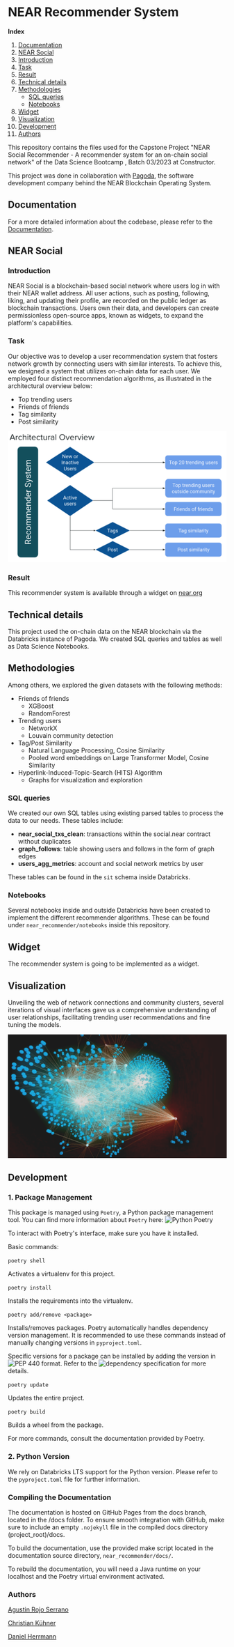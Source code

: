 # NEAR Recommender System


**Index**

1. [Documentation](#documentation)
2. [NEAR Social](#near-social)
3. [Introduction](#introduction)
4. [Task](#task)
5. [Result](#result)
6. [Technical details](#technical-details)
7. [Methodologies](#methodologies)
   - [SQL queries](#sql-queries)
   - [Notebooks](#notebooks)
8. [Widget](#widget)
9. [Visualization](#visualization)
10. [Development](#development)
12. [Authors](#authors)


This repository contains the files used for the Capstone Project "NEAR Social Recommender - A recommender system for an on-chain social network" of the Data Science Bootcamp , Batch 03/2023 at Constructor.

This project was done in collaboration with [Pagoda](https://www.pagoda.co/), the software development company behind the NEAR Blockchain Operating System.

## Documentation

For a more detailed information about the codebase, please refer to the [Documentation](https://scopalaffairs.github.io/near_recommender/).


## NEAR Social

### Introduction

NEAR Social is a blockchain-based social network where users log in with their NEAR wallet address. All user actions, such as posting, following, liking, and updating their profile, are recorded on the public ledger as blockchain transactions. Users own their data, and developers can create permissionless open-source apps, known as widgets, to expand the platform's capabilities.

### Task

Our objective was to develop a user recommendation system that fosters network growth by connecting users with similar interests. To achieve this, we designed a system that utilizes on-chain data for each user. We employed four distinct recommendation algorithms, as illustrated in the architectural overview below:

- Top trending users
- Friends of friends
- Tag similarity 
- Post similarity

![Recommender System Architectural Overview](near_recommender/docs/images/Architecture.png)

### Result

This recommender system is available through a widget on [near.org](https://near.org/)

## Technical details

This project used the on-chain data on the NEAR blockchain via the Databricks instance of Pagoda. We created SQL queries and tables as well as Data Science Notebooks.

## Methodologies

Among others, we explored the given datasets with the following methods:

- Friends of friends
  - XGBoost
  - RandomForest
- Trending users
  - NetworkX
  - Louvain community detection
- Tag/Post Similarity
  - Natural Language Processing, Cosine Similarity
  - Pooled word embeddings on Large Transformer Model, Cosine Similarity
- Hyperlink-Induced-Topic-Search (HITS) Algorithm
  - Graphs for visualization and exploration

### SQL queries

We created our own SQL tables using existing parsed tables to process the data to our needs. These tables include:

- **near_social_txs_clean**: transactions within the social.near contract without duplicates
- **graph_follows**: table showing users and follows in the form of graph edges
- **users_agg_metrics**: account and social network metrics by user

These tables can be found in the `sit` schema inside Databricks.

### Notebooks

Several notebooks inside and outside Databricks have been created to implement the different recommender algorithms. These can be found under `near_recommender/notebooks` inside this repository.


## Widget

The recommender system is going to be implemented as a widget.


## Visualization

Unveiling the web of network connections and community clusters, several iterations of visual interfaces gave us a comprehensive understanding of user relationships, facilitating trending user recommendations and fine tuning the models.

![Visualization of the near social network and its clusters](near_recommender/docs/images/near_network_graph_still.png)


## Development

### 1. Package Management

This package is managed using `Poetry`, a Python package management tool. You can find more information about `Poetry` here: ![Python Poetry](https://python-poetry.org/docs/)

To interact with Poetry's interface, make sure you have it installed.

Basic commands:

`poetry shell`

Activates a virtualenv for this project.

`poetry install`

Installs the requirements into the virtualenv.

`poetry add/remove <package>`

Installs/removes packages. Poetry automatically handles dependency version management. It is recommended to use these commands instead of manually changing versions in `pyproject.toml`.

Specific versions for a package can be installed by adding the version in ![PEP 440](https://peps.python.org/pep-0440/) format. Refer to the ![dependency specification](https://python-poetry.org/docs/dependency-specification) for more details.

`poetry update`

Updates the entire project.

`poetry build`

Builds a wheel from the package.

For more commands, consult the documentation provided by Poetry.

### 2. Python Version

We rely on Databricks LTS support for the Python version. Please refer to the `pyproject.toml` file for further information.


### Compiling the Documentation

The documentation is hosted on GitHub Pages from the docs branch, located in the /docs folder. To ensure smooth integration with GitHub, make sure to include an empty `.nojekyll` file in the compiled docs directory (project_root)/docs.

To build the documentation, use the provided make script located in the documentation source directory, `near_recommender/docs/`.

To rebuild the documentation, you will need a Java runtime on your localhost and the Poetry virtual environment activated.


### Authors

[Agustin Rojo Serrano](https://www.linkedin.com/in/rojoserrano/)

[Christian Kühner](https://www.linkedin.com/in/christian-k%C3%BChner-9295301b1/)

[Daniel Herrmann](https://www.linkedin.com/in/daniel-herrmann/)
